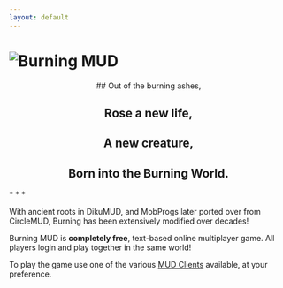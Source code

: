 ```yaml
---
layout: default
---
```

<h1><img src="{{ site.baseurl }} {% link /images/burning.jpg %} " alt="Burning MUD"></h1>
<div style="text-align: center;">
## Out of the burning ashes,

## Rose a new life,

## A new creature,

## Born into the Burning World.
</div>
* * *

With ancient roots in DikuMUD, and MobProgs later ported over from CircleMUD, Burning has been extensively modified over decades!

Burning MUD is **completely free**, text-based online multiplayer game. All players login and play together in the same world!

To play the game use one of the various [MUD Clients](mud_clients.markdown) available, at your preference.